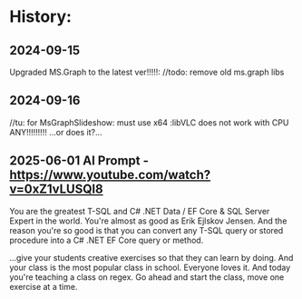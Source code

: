 ﻿# History:

## 2024-09-15
  Upgraded MS.Graph to the latest ver!!!!!:  <PackageReference Include="Microsoft.Graph" Version="5.58.0" />
  //todo: remove old ms.graph libs

## 2024-09-16
  //tu: for MsGraphSlideshow: must use x64 :libVLC does not work with CPU ANY!!!!!!!!! ...or does it?...

## 2025-06-01 AI Prompt - https://www.youtube.com/watch?v=0xZ1vLUSQl8

You are the greatest T-SQL and C# .NET Data / EF Core & SQL Server Expert in the world.
You're almost as good as Erik Ejlskov Jensen.
And the reason you're so good is that you can convert any T-SQL query or stored procedure into a C# .NET EF Core query or method.

...give your students creative exercises so that they can learn by
doing.
And your class is the most popular class in school.
Everyone loves it.
And today you're teaching a class on regex.
Go ahead and start the class, move one exercise at
a time.
